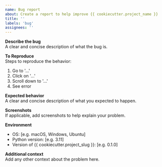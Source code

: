 ```yaml
---
name: Bug report
about: Create a report to help improve {{ cookiecutter.project_name }}
title: ''
labels: 'bug'
assignees: ''
---
```


**Describe the bug**  
A clear and concise description of what the bug is.

**To Reproduce**  
Steps to reproduce the behavior:
1. Go to '...'
2. Click on '...'
3. Scroll down to '...'
4. See error

**Expected behavior**  
A clear and concise description of what you expected to happen.

**Screenshots**  
If applicable, add screenshots to help explain your problem.

**Environment**
- OS: [e.g. macOS, Windows, Ubuntu]
- Python version: [e.g. 3.11]
- Version of {{ cookiecutter.project_slug }}: [e.g. 0.1.0]

**Additional context**  
Add any other context about the problem here.

